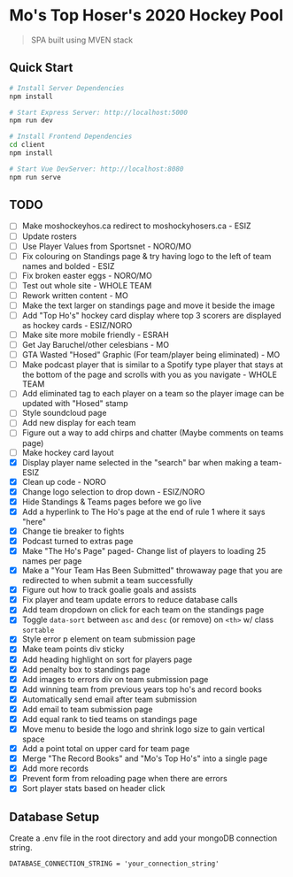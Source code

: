 # Mo's Top Hoser's 2020 Hockey Pool
> SPA built using MVEN stack
## Quick Start

```bash
# Install Server Dependencies
npm install

# Start Express Server: http://localhost:5000
npm run dev

# Install Frontend Dependencies
cd client
npm install 

# Start Vue DevServer: http://localhost:8080
npm run serve
```

## TODO
- [ ] Make moshockeyhos.ca redirect to moshockyhosers.ca - ESIZ
- [ ] Update rosters
- [ ] Use Player Values from Sportsnet - NORO/MO
- [ ] Fix colouring on Standings page & try having logo to the left of team names and bolded  - ESIZ
- [ ] Fix broken easter eggs - NORO/MO
- [ ] Test out whole site - WHOLE TEAM
- [ ] Rework written content - MO
- [ ] Make the text larger on standings page and move it beside the image
- [ ] Add "Top Ho's" hockey card display  where top 3 scorers are displayed as hockey cards - ESIZ/NORO
- [ ] Make site more mobile friendly - ESRAH
- [ ] Get Jay Baruchel/other celesbians - MO
- [ ] GTA Wasted "Hosed" Graphic (For team/player being eliminated) - MO
- [ ] Make podcast player that is similar to a Spotify type player that stays at the bottom of the page and scrolls with you as you navigate - WHOLE TEAM
- [ ] Add eliminated tag to each player on a team so the player image can be updated with "Hosed" stamp
- [ ] Style soundcloud page
- [ ] Add new display for each team 
- [ ] Figure out a way to add chirps and chatter (Maybe comments on teams page)
- [ ] Make hockey card layout
- [x] Display player name selected in the "search" bar when making a team- ESIZ
- [x] Clean up code - NORO
- [x] Change logo selection to drop down - ESIZ/NORO 
- [x] Hide Standings & Teams pages before we go live
- [x] Add a hyperlink to The Ho's page at the end of rule 1 where it says "here" 
- [x] Change tie breaker to fights
- [x] Podcast turned to extras page
- [x] Make "The Ho's Page" paged- Change list of players to loading 25 names per page
- [x] Make a "Your Team Has Been Submitted" throwaway page that you are redirected to when submit a team successfully 
- [x] Figure out how to track goalie goals and assists
- [x] Fix player and team update errors to reduce database calls
- [x] Add team dropdown on click for each team on the standings page
- [x] Toggle `data-sort` between `asc` and `desc` (or remove) on `<th>` w/ class `sortable`
- [x] Style error p element on team submission page
- [x] Make team points div sticky
- [x] Add heading highlight on sort for players page
- [x] Add penalty box to standings page
- [x] Add images to errors div on team submission page
- [x] Add winning team from previous years top ho's and record books
- [x] Automatically send email after team submission
- [x] Add email to team submission page
- [x] Add equal rank to tied teams on standings page
- [x] Move menu to beside the logo and shrink logo size to gain vertical space
- [x] Add a point total on upper card for team page
- [x] Merge "The Record Books" and "Mo's Top Ho's" into a single page
- [x] Add more records
- [x] Prevent form from reloading page when there are errors
- [x] Sort player stats based on header click

## Database Setup
Create a .env file in the root directory and add your mongoDB connection string.
```
DATABASE_CONNECTION_STRING = 'your_connection_string'
```
